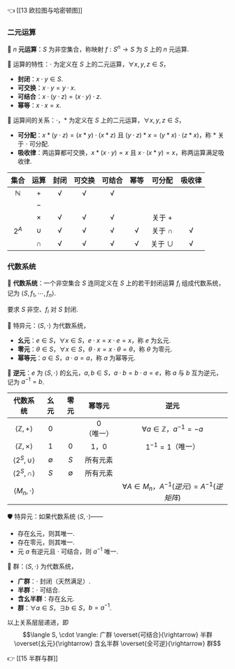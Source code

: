 👈 [[13 欧拉图与哈密顿图]]

### 二元运算

💎 $n$ **元运算**：$S$ 为非空集合，称映射 $f: S^n \to S$ 为 $S$ 上的 $n$ 元运算.

💎 运算的特性：$\cdot$ 为定义在 $S$ 上的二元运算，$\forall x, y, z \in S$，

- **封闭**：$x \cdot y \in S$.
- **可交换**：$x \cdot y = y \cdot x$.
- **可结合**：$x \cdot (y \cdot z) = (x \cdot y) \cdot z$.
- **幂等**：$x \cdot x = x$.

💎 运算间的关系：$\cdot$，$*$ 为定义在 $S$ 上的二元运算，$\forall x, y, z \in S$，

- **可分配**：$x * (y \cdot z) = (x * y) \cdot (x * z)$ 且 $(y \cdot z) * x = (y * x) \cdot (z * x)$，称 $*$ 关于 $\cdot$ 可分配.
- **吸收律**：两运算都可交换，$x * (x \cdot y) = x$ 且 $x \cdot (x * y) = x$，称两运算满足吸收律.

| 集合 | 运算 | 封闭 | 可交换 | 可结合 | 幂等 | 可分配 | 吸收律 |
| :--: | :--: | :--: | :--: | :--: | :--: | :--: | :--: |
| ${\mathbb{N}}$ | $+$ | √ | √ | √ |  |  |  |
|  | $-$ |  |  |  |  |  |  |
|  | $\times$ | √ | √ | √ |  | 关于 $+$ |  |
| $2^A$ | $\cup$ | √ | √ | √ | √ | 关于 $\cap$ | √ |
|  | $\cap$ | √ | √ | √ | √ | 关于 $\cup$ | √ |

### 代数系统

💎 **代数系统**：一个非空集合 $S$ 连同定义在 $S$ 上的若干封闭运算 $f_i$ 组成代数系统，记为 $\langle S, f_1, \cdots, f_n \rangle$.

要求 $S$ 非空、$f_i$ 对 $S$ 封闭.

💎 特异元：$\langle S, \cdot \rangle$ 为代数系统，

- **幺元**：$e \in S$，$\forall x \in S$，$e \cdot x = x \cdot e = x$，称 $e$ 为幺元.
- **零元**：$\theta \in S$，$\forall x \in S$，$\theta \cdot x = x \cdot \theta = \theta$，称 $\theta$ 为零元.
- **幂等元**：$a \in S$，$a \cdot a = a$，称 $a$ 为幂等元.

💎 **逆元**：$e$ 为 $\langle S, \cdot \rangle$ 的幺元，$a, b \in S$，$a \cdot b = b \cdot a = e$，称 $a$ 与 $b$ 互为逆元，记为 $a^{-1} = b$.

| 代数系统 | 幺元 | 零元 | 幂等元 | 逆元 |
| :--: | :--: | :--: | :--: | :--: |
| $\langle {\mathbb{Z}}, + \rangle$ | $0$ |  | $0$（唯一） | $\forall a \in {\mathbb{Z}}$，$a^{-1} = -a$ |
| $\langle {\mathbb{Z}}, \times \rangle$ | $1$ | $0$ | $1$，$0$ | $1^{-1} = 1$（唯一） |
| $\langle 2^S, \cup \rangle$ | $\emptyset$ | $S$ | 所有元素 |  |
| $\langle 2^S, \cap \rangle$ | $S$ | $\emptyset$ | 所有元素 |  |
| $\langle M_n, \cdot \rangle$ |  |  |  | $\forall A \in M_n$，$A^{-1}(逆元) = A^{-1}(逆矩阵)$ |

🛡️ 特异元：如果代数系统 $\langle S, \cdot \rangle$——

- 存在幺元，则其唯一.
- 存在零元，则其唯一.
- 元 $a$ 有逆元且 $\cdot$ 可结合，则 $a^{-1}$ 唯一.

💎 群：$\langle S, \cdot \rangle$ 为代数系统，

- **广群**：$\cdot$ 封闭（天然满足）.
- **半群**：$\cdot$ 可结合.
- **含幺半群**：存在幺元.
- **群**：$\forall a \in S$，$\exists b \in S$，$b = a^{-1}$.

以上关系层层递进，即 $$\langle S, \cdot \rangle: 广群 \overset{可结合}{\rightarrow} 半群 \overset{幺元}{\rightarrow} 含幺半群 \overset{全可逆}{\rightarrow} 群$$

👉 [[15 半群与群]]